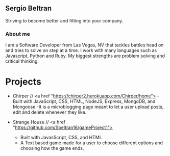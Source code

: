 ## Sergio Beltran

Striving to become better and fitting into your company.

### About me
I am a Software Developer from Las Vegas, NV that tackles battles head on and tries to solve on step at a time. 
I work with many languages such as Javascript, Python and Ruby. My biggest strengths are problem solving and critical thinking.


# Projects
- Chirper // <a href "https://chirper2.herokuapp.com/Chirper/home"></a>
  -Built with JavaScript, CSS, HTML, NodeJS, Express, MongoDB, and Mongoose
  -It is a microblogging page meant to let a user upload posts, edit and delete whenever they like.

- Strange House // <a href "https://github.com/Sbeltran16/gameProject1"></a>
  - Built with JavasScript, CSS, and HTML
  - A Text based game made for a user to choose different options and choosing how the game ends.


